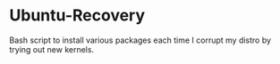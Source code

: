 # Ubuntu-Recovery

Bash script to install various packages each time I corrupt my distro by trying out new kernels.


